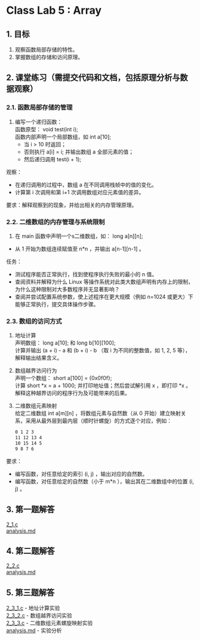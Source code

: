 # Class Lab 5 : Array

## 1. ⽬标

1. 观察函数局部存储的特性。
2. 掌握数组的存储和访问原理。

## 2. 课堂练习（需提交代码和⽂档，包括原理分析与数据观察）

### 2.1. 函数局部存储的管理

1. 编写⼀个递归函数：  
    函数原型： void test(int i);  
    函数内部声明⼀个局部数组，如 int a[10];  
    - 当 i > 10 时返回；  
    - 否则执⾏ a[i] = i; 并输出数组 a 全部元素的值；  
    - 然后递归调⽤ test(i + 1);  

观察：  

- 在递归调⽤的过程中，数组 a 在不同调⽤栈帧中的值的变化。  
- 计算第 i 次调⽤和第 i+1 次调⽤数组对应元素值的差异。  

要求：解释观察到的现象，并给出相关的内存管理原理。  

### 2.2. ⼆维数组的内存管理与系统限制

1. 在 main 函数中声明⼀个s⼆维数组，如： long a[n][n];  

- 从 1 开始为数组连续赋值⾄ n*n ，并输出 a[n-1][n-1] 。  

任务：  

- 测试程序能否正常执⾏，找到使程序执⾏失败的最⼩的 n 值。  
- 查阅资料并解释为什么 Linux 等操作系统对此类⼤数组声明有内存上的限制，为什么这种限制对⼤多数程序并⽆显著影响？  
- 查阅并尝试配置系统参数，使上述程序在更⼤规模（例如 n=1024 或更⼤）下能够正常执⾏，提交具体操作步骤。  

### 2.3. 数组的访问⽅式

1. 地址计算  
    声明数组： long a[10]; 和 long b[10][100];  
    计算并输出 (a + i) - a 和 (b + i) - b （取 i 为不同的整数值，如 1, 2, 5 等），解释输出结果含义。  
2. 数组越界访问⾏为  
    声明⼀个数组： short a[100] = {0x0f0f};  
    计算 short *x = a + 1000; 并打印地址值；然后尝试解引⽤ x ，即打印 *x 。  
    解释这种越界访问的程序⾏为及可能带来的后果。  
3. ⼆维数组元素映射  
    给定⼆维数组 int a[m][n] ，将数组元素与⾃然数（从 0 开始）建⽴映射关系，采⽤从最外层到最内层（顺时针螺旋）的⽅式逐个对应，例如：  

    ```txt
    0 1 2 3
    11 12 13 4
    10 15 14 5
    9 8 7 6
    ```

要求：  

- 编写函数，对任意给定的索引 (i, j) ，输出对应的⾃然数。
- 编写函数，对任意给定的⾃然数（⼩于 m*n ），输出其在⼆维数组中的位置 (i, j) 。

## 3. 第一题解答

[2_1.c](1/lab5_2_1.c)  
[analysis.md](1/lab5_2_1_analysis.md)  

## 4. 第二题解答

[2_2.c](2/lab5_2_2.c)  
[analysis.md](2/lab5_2_2_analysis.md)  

## 5. 第三题解答

[2_3_1.c](3/lab5_2_3_1.c) - 地址计算实验  
[2_3_2.c](3/lab5_2_3_2.c) - 数组越界访问实验  
[2_3_3.c](3/lab5_2_3_3.c) - 二维数组元素螺旋映射实验  
[analysis.md](3/lab5_2_3_analysis.md) - 实验分析  
